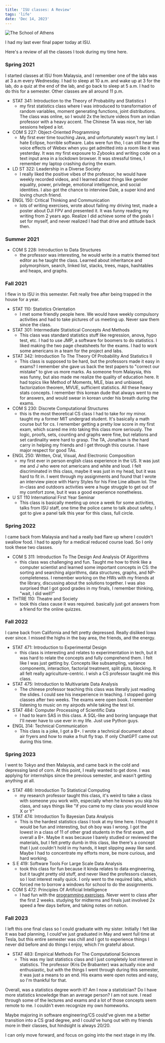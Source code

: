 ```yaml
---
title: 'ISU classes: A Review'
tags: 'life'
date: 'Dec 14, 2023'
---
```


![The School of Athens](/images/athens.jpeg)

I had my last ever final paper today at ISU.

Here's a review of all the classes I took during my time here.

### Spring 2021

I started classes at ISU from Malaysia, and I remember one of the labs was at 3 a.m every Wednesday. I had to sleep at 10 a.m. and wake up at 3 for the lab, do a quiz at the end of the lab, and go back to sleep at 5 a.m. I had to do this for a semester. Other classes are all around 11 p.m.

- STAT 341: Introduction to the Theory of Probability and Statistics I
  - my first statistics class where I was introduced to transformation of random variables, moment generating functions, joint distributions. The class was online, so I would 2x the lecture videos from an indian professor with a heavy accent. The Chinese TA was nice, her lab sessions helped a lot.
- COM S 227: Object-Oriented Programming
  - My first ever time touching Java, and unfortunately wasn't my last. I hate Eclipse, horrible software. Labs were fun tho, I can still hear the voice effects of Webex when you get admitted into a room like it was yesterday. It was my first exposure to Zybooks and writing code on a text input area in a lockdown browser. It was stressful times, I remember my laptop crashing during the exam.
- LD ST 322: Leadership in a Diverse Society
  - I really liked the positive vibes of the professor, he would have weekly recorded videos, and I learned about things like gender equality, power, privilege, emotional intelligence, and social identities. I also got the chance to interview Dale, a super kind and loving church friend.
- ENGL 150: Critical Thinking and Communication
  - lots of writing exercises, wrote about failing my driving test, made a poster about DJI FPV and presented it. It was funny reading my writing from 2 years ago. Realize I did achieve some of the goals I set for myself, and never realized I had that drive and attitude back then.

### Summer 2021

- COM S 228: Introduction to Data Structures
  - the professor was interesting, he would write in a matrix themed text editor as he taught the class. Learned about inheritance and polymorphism, search, linked list, stacks, trees, maps, hashtables and heaps, and graphs.

### Fall 2021

I flew in to ISU in this semester. Felt really free after being trapped in the house for a year.

- STAT 110: Statistics Orientation
  - I met some friendly people here. We would have weekly compulsory activities and had to take pictures of us meeting up. Never saw them since the class.
- STAT 301: Intermediate Statistical Concepts And Methods
  - This class was standard statistics stuff like regression, anova, hypo test, etc. I had to use JMP, a software for boomers to do statistics. I liked making the two page cheatsheets for the exams. I had to work some americans in a team for the project and labs.
- STAT 342: Introduction To The Theory Of Probability And Statistics II
  - This class is supposed to be hard, but the professors made it easy in exams? I remember she gave us back the test papers to "correct our mistake" to give us more marks. As someone from Malaysia, this was funny, but also made me realize the quality of education here. It had topics like Method of Moments, MLE, bias and unbiased, factorization theorem, MVUE, sufficient statistics. All these heavy stats concepts. I remember this korean dude that always went to me for answers, and would swear in korean under his breath during the exams.
- COM S 230: Discrete Computational Structures
  - this is the most theoretical CS class I had to take for my minor. taught my a former MIT undergrad student. It's basically a math course but for cs. I remember getting a pretty low score in my first exam, which scared me into taking this class more seriously. The logic, proofs, sets, counting and graphs were fine, but relations and set cardinality were hard to grasp. The TA, Jonathan is the hard carry in helping my friends and I get through this course. I have major respect for good TAs.
- ENGL 250: Written, Oral, Visual, And Electronic Composition
  - my first ever in person english class experience in the US. It was just me and J who were not americans and white and loud. I felt discriminated in this class, maybe it was just in my head, but it was hard to fit in. I went through my assignments and found that I wrote an interview piece with Harry Styles for his Fine Line album lol. The in-class and outdoors activities were a huge struggle to get out of my comfort zone, but it was a good experience nonetheless.
- U ST 110 International First Year Seminar
  - This class is basically meeting up once a week for some activities, talks from ISU staff, one time the police came to talk about safety. I got to give a panel talk this year for this class, full circle.

### Spring 2022

I came back from Malaysia and had a really bad flare up where I couldn't swallow food. I had to apply for a medical reduced course load. So I only took these two classes.

- COM S 311: Introduction To The Design And Analysis Of Algorithms
  - this class was challenging and fun. Taught me how to think like a computer scientist and learned some important concepts in CS: the sorting and searching algorithms, data structures, graphs, and NP-completeness. I remember working on the HWs with my friends at the library, discussing about the solutions together. I was also surprised that I got good grades in my finals, I remember thinking, "wait, I did well?"
- THTRE 110: Theatre and Society
  - took this class cause it was required. basically just got answers from a friend for the online quizzes.

### Fall 2022

I came back from California and felt pretty depressed. Really disliked Iowa ever since. I missed the highs in the bay area, the friends, and the energy.

- STAT 471: Introduction to Experimental Design
  - this class is interesting and relates to experimentation in tech, but it was hard to relate the concepts and fully comprehend them. I felt like I was just getting by. Concepts like subsampling, variance components, interaction, factorial treatment, split plots, blocking. It all felt really agriculture-centric. I wish a CS professor taught me this class.
- STAT 475: Introduction to Multivariate Data Analysis
  - The chinese professor teaching this class was literally just reading the slides. I could see his inexperience in teaching. I stopped going classes after two weeks. The exams were open book. I remember listening to music on my airpods while taking the test lol.
- STAT 484: Computer Processing of Scientific Data
  - I had to learn SAS in this class. A SQL-like and boring language that I'll never have to use ever in my life. Just use Python guys.
- ENGL 314: Technical Communication
  - This class is a joke, I got a B+. I wrote a technical document about air fryers and how to make a fruit fly trap. If only ChatGPT came out during this time.

### Spring 2023

I went to Tokyo and then Malaysia, and came back in the cold and depressing land of corn. At this point, I really wanted to get done. I was applying for internships since the previous semester, and wasn't getting anything at all.

- STAT 486: Introduction To Statistical Computing
  - my research professor taught this class, it's weird to take a class with someone you work with, especially when he knows you skip his class, and says things like "if you came to my class you would know X or Y"
- STAT 474: Introduction To Bayesian Data Analysis
  - This is the hardest statistics class I took at my time here. I thought it would be fun and interesting, but oh boy was I wrong. I got the lowest in a class of 11 of other grad students in the first exam, and overall a B+. Maybe it was because I barely studied or reviewed the materials, but I felt pretty dumb in this class, like there's a concept that I just couldn't hold in my hands, it kept slipping away like sand. Maybe I had to concentrate my efforts more, be more curious, and hard working.
- S E 419: Software Tools For Large Scale Data Analysis
  - took this class for fun because it kinda relates to data engineering, but it taught pretty old stuff, and never liked the professors classes, so I lost interest really quick. I only went to the required labs, which forced me to borrow a windows for school to do the assignments.
- COM S 472: Principles Of Artificial Intelligence
  - I had fun with the [programming exercises](https://github.com/benthecoder/othello-ai). Never went to class after the first 2 weeks. studying for midterms and finals just involved 2x speed a few days before, and taking notes on notion.

### Fall 2023

I left this one final class so I could graduate with my sister. Initially I felt like it was bad planning, I could've just graduated in May and went full time at Tesla, but this entire semester was chill and I got to experience things I never did before and do things I enjoy, which I'm grateful about.

- STAT 483: Empirical Methods For The Computational Sciences
  - This was my last statistics class and I just completely lost interest in statistics. The professor (Kris De Brabanter) was actually nice and enthusiastic, but with the things I went through during this semester, it was just a means to an end. His exams were open notes and easy, so I'm thankful for that.

Overall, was a statistics degree worth it? Am I now a statistician? Do I have more statistics knowledge than an average person? I am not sure. I read through some of the lectures and exams and a lot of those concepts seem remote to me. I couldn't even recognize my own homeworks.

Maybe majoring in software engineering/CS could've given me a better transition into a CS grad degree, and I could've hung out with my friends more in their classes, but hindsight is always 20/20.

I can only move forward, and focus on going into the next stage in my life.
